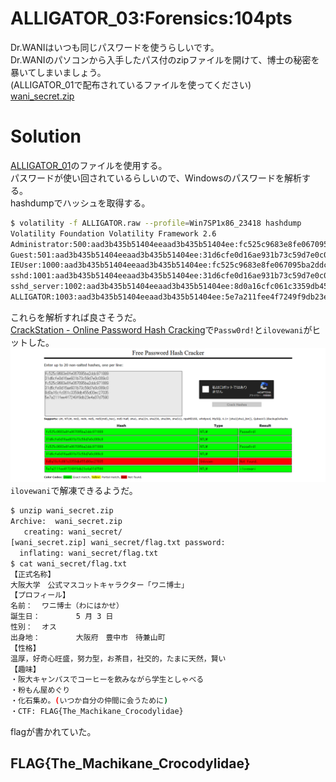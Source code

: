 # ALLIGATOR_03:Forensics:104pts
Dr.WANIはいつも同じパスワードを使うらしいです。  
Dr.WANIのパソコンから入手したパス付のzipファイルを開けて、博士の秘密を暴いてしまいましょう。  
(ALLIGATOR_01で配布されているファイルを使ってください)  
[wani_secret.zip](wani_secret.zip)  

# Solution
[ALLIGATOR_01](../ALLIGATOR_01)のファイルを使用する。  
パスワードが使い回されているらしいので、Windowsのパスワードを解析する。  
hashdumpでハッシュを取得する。  
```bash
$ volatility -f ALLIGATOR.raw --profile=Win7SP1x86_23418 hashdump
Volatility Foundation Volatility Framework 2.6
Administrator:500:aad3b435b51404eeaad3b435b51404ee:fc525c9683e8fe067095ba2ddc971889:::
Guest:501:aad3b435b51404eeaad3b435b51404ee:31d6cfe0d16ae931b73c59d7e0c089c0:::
IEUser:1000:aad3b435b51404eeaad3b435b51404ee:fc525c9683e8fe067095ba2ddc971889:::
sshd:1001:aad3b435b51404eeaad3b435b51404ee:31d6cfe0d16ae931b73c59d7e0c089c0:::
sshd_server:1002:aad3b435b51404eeaad3b435b51404ee:8d0a16cfc061c3359db455d00ec27035:::
ALLIGATOR:1003:aad3b435b51404eeaad3b435b51404ee:5e7a211fee4f7249f9db23e4a07d7590:::
```
これらを解析すれば良さそうだ。  
[CrackStation - Online Password Hash Cracking](https://crackstation.net/)で`Passw0rd!`と`ilovewani`がヒットした。  
![dehash.png](images/dehash.png)  
`ilovewani`で解凍できるようだ。  
```bash
$ unzip wani_secret.zip
Archive:  wani_secret.zip
   creating: wani_secret/
[wani_secret.zip] wani_secret/flag.txt password:
  inflating: wani_secret/flag.txt
$ cat wani_secret/flag.txt
【正式名称】
大阪大学　公式マスコットキャラクター「ワニ博士」
【プロフィール】
名前：  ワニ博士（わにはかせ）
誕生日：        5 月 3 日
性別：  オス
出身地：        大阪府　豊中市　待兼山町
【性格】
温厚，好奇心旺盛，努力型，お茶目，社交的，たまに天然，賢い
【趣味】
・阪大キャンパスでコーヒーを飲みながら学生としゃべる
・粉もん屋めぐり
・化石集め。(いつか自分の仲間に会うために)
・CTF: FLAG{The_Machikane_Crocodylidae}
```
flagが書かれていた。  

## FLAG{The_Machikane_Crocodylidae}